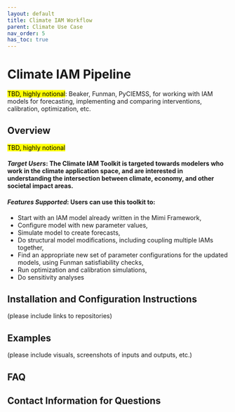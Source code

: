 ```yaml
---
layout: default
title: Climate IAM Workflow
parent: Climate Use Case
nav_order: 5
has_toc: true
---
```

# Climate IAM Pipeline

<mark>TBD, highly notional</mark>: Beaker, Funman, PyCIEMSS, for working with IAM models for forecasting, implementing and comparing interventions, calibration, optimization, etc.

## Overview
<mark>TBD, highly notional</mark>
#### *Target Users*: The Climate IAM Toolkit is targeted towards modelers who work in the climate application space, and are interested in understanding the intersection between climate, economy, and other societal impact areas. 

#### *Features Supported*: Users can use this toolkit to:
*	Start with an IAM model already written in the Mimi Framework,
*	Configure model with new parameter values,
*	Simulate model to create forecasts,
*	Do structural model modifications, including coupling multiple IAMs together,
*	Find an appropriate new set of parameter configurations for the updated models, using Funman satisfiability checks,
*	Run optimization and calibration simulations,
*	Do sensitivity analyses


## Installation and Configuration Instructions
(please include links to repositories)

## Examples
(please include visuals, screenshots of inputs and outputs, etc.)

## FAQ

## Contact Information for Questions